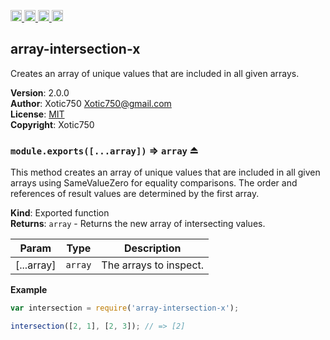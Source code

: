 <a href="https://travis-ci.org/Xotic750/array-intersection-x"
   title="Travis status">
<img
   src="https://travis-ci.org/Xotic750/array-intersection-x.svg?branch=master"
   alt="Travis status" height="18"/>
</a>
<a href="https://david-dm.org/Xotic750/array-intersection-x"
   title="Dependency status">
<img src="https://david-dm.org/Xotic750/array-intersection-x.svg"
   alt="Dependency status" height="18"/>
</a>
<a href="https://david-dm.org/Xotic750/array-intersection-x#info=devDependencies"
   title="devDependency status">
<img src="https://david-dm.org/Xotic750/array-intersection-x/dev-status.svg"
   alt="devDependency status" height="18"/>
</a>
<a href="https://badge.fury.io/js/array-intersection-x" title="npm version">
<img src="https://badge.fury.io/js/array-intersection-x.svg"
   alt="npm version" height="18"/>
</a>
<a name="module_array-intersection-x"></a>

## array-intersection-x
Creates an array of unique values that are included in all given arrays.

**Version**: 2.0.0  
**Author**: Xotic750 <Xotic750@gmail.com>  
**License**: [MIT](&lt;https://opensource.org/licenses/MIT&gt;)  
**Copyright**: Xotic750  
<a name="exp_module_array-intersection-x--module.exports"></a>

### `module.exports([...array])` ⇒ <code>array</code> ⏏
This method creates an array of unique values that are included in all given
arrays using SameValueZero for equality comparisons. The order and references
of result values are determined by the first array.

**Kind**: Exported function  
**Returns**: <code>array</code> - Returns the new array of intersecting values.  

| Param | Type | Description |
| --- | --- | --- |
| [...array] | <code>array</code> | The arrays to inspect. |

**Example**  
```js
var intersection = require('array-intersection-x');

intersection([2, 1], [2, 3]); // => [2]
```
